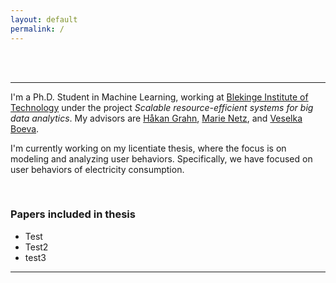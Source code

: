 ```yaml
---
layout: default
permalink: /
---
```

<!-- <h1>{{ site.title }}</h1> -->
<br><br>

---

I'm a Ph.D. Student in Machine Learning, working at [Blekinge Institute of Technology](https://www.bth.se) under the project *Scalable resource-efficient systems for big data analytics*. My advisors are [Håkan Grahn](https://www.bth.se/eng/staff/hakan-grahn-hgr/), [Marie Netz](), and [Veselka Boeva](https://www.bth.se/staff/veselka-boeva-vbx/).


I'm currently working on my licentiate thesis, where the focus is on modeling and analyzing user behaviors. Specifically, we have focused on user behaviors of electricity consumption.  


<br>

### Papers included in thesis
* Test
* Test2
* test3
---

<br>

